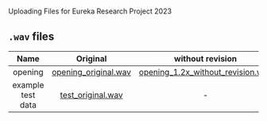 # 
Uploading Files for Eureka Research Project 2023

## `.wav` files

| Name | Original | without revision | pitch scaled only | trained data(answer) | produced data |
| :---: | :---: | :---: | :---: | :---: | :--: |
| opening | [opening_original.wav](https://drive.google.com/file/d/1keX_e1BipwWVp6krfRVaP2qD7ecKpvny/view?usp=sharing) | [opening_1.2x_without_revision.wav](https://drive.google.com/file/d/14oqisCBPkrnuaTchve8w2CvqzIjtuAb8/view?usp=sharing) |[opening_1.5x_pitch_scaled.wav](https://drive.google.com/file/d/1D6woLuZOdABRiQgZRe3UBneT2WaixR5D/view?usp=sharing) | - | [opening_1.5x_by_CNN.wav](https://drive.google.com/file/d/1HOL1mIx4Ch6OjkJpJ7xnw5pMOLJogr0J/view?usp=sharing) |
| example test data | [test_original.wav](https://drive.google.com/file/d/1E7aTvUegpYAsk3584MS6iNROjvMXmwyx/view?usp=sharing) | - | - |[test_1.5x_answer.wav](https://drive.google.com/file/d/1t8Vsnmf0V4lSW9wP6effX21AhtcIYBu3/view?usp=sharing) | [test_1.5x_by_LSTM](https://drive.google.com/file/d/1ZwUffbbRhRl1Xej-bqm6IKZCdAQ-XJgN/view?usp=sharing) |
